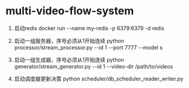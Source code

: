 # multi-video-flow-system

1. 启动redis
docker run --name my-redis -p 6379:6379 -d redis

2. 启动一组服务器，序号必须从1开始连续
python processor/stream_processor.py --id 1 --port 7777 --model s

3. 启动一组生成器，序号必须从1开始连续
python generator/stream_generator.py --id 1 --video-dir /path/to/videos

4. 启动调度器更新决策
python scheduler/db_scheduler_reader_writer.py
